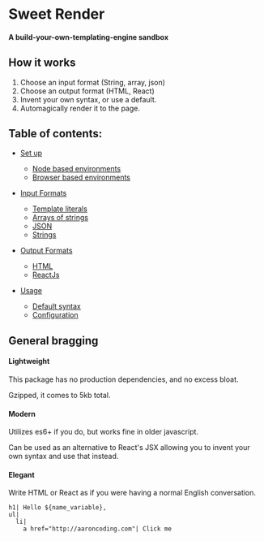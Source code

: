 # Sweet Render
#### A build-your-own-templating-engine sandbox

## How it works
1. Choose an input format (String, array, json)
2. Choose an output format (HTML, React)
3. Invent your own syntax, or use a default.
4. Automagically render it to the page.

## Table of contents:

  - [Set up](https://github.com/aaron-price/sweet-render/blob/master/documentation/Setup.md/)
    - [Node based environments](https://github.com/aaron-price/sweet-render/blob/master/documentation/Setup.md/#node-based-environments)
    - [Browser based environments](https://github.com/aaron-price/sweet-render/blob/master/documentation/Setup.md/#browser-based-environments)
    
  - [Input Formats](https://github.com/aaron-price/sweet-render/blob/master/documentation/Formats.md/)
    - [Template literals](https://github.com/aaron-price/sweet-render/blob/master/documentation/Formats.md/#template-literal-backticks)
    - [Arrays of strings](https://github.com/aaron-price/sweet-render/blob/master/documentation/Formats.md/#arrays-of-strings)
    - [JSON](https://github.com/aaron-price/sweet-render/blob/master/documentation/Formats.md/#json)
    - [Strings](https://github.com/aaron-price/sweet-render/blob/master/documentation/Formats.md/#strings)
 
  - [Output Formats](https://github.com/aaron-price/sweet-render/blob/master/documentation/OutputFormats.md/)
    - [HTML](https://github.com/aaron-price/sweet-render/blob/master/documentation/OutputFormats.md/#html)
    - [ReactJs](https://github.com/aaron-price/sweet-render/blob/master/documentation/OutputFormats.md/#reactjs)
  
  - [Usage](https://github.com/aaron-price/sweet-render/blob/master/documentation/Usage.md/)
    - [Default syntax](https://github.com/aaron-price/sweet-render/blob/master/documentation/Usage.md/#default-syntax)
    - [Configuration](https://github.com/aaron-price/sweet-render/blob/master/documentation/Config.md/#configuration)
    
## General bragging
#### Lightweight
This package has no production dependencies, and no excess bloat.

Gzipped, it comes to 5kb total.

#### Modern
Utilizes es6+ if you do, but works fine in older javascript.

Can be used as an alternative to React's JSX allowing you to invent your own syntax and use that instead.

#### Elegant
Write HTML or React as if you were having a normal English conversation.

```
h1| Hello ${name_variable},
ul|
  li|
    a href="http://aaroncoding.com"| Click me

```